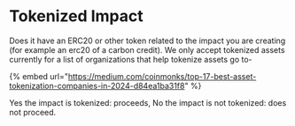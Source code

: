 # Tokenized Impact

Does it have an ERC20 or other token related to the impact you are creating (for example an erc20 of a carbon credit). We only accept tokenized assets currently for a list of organizations that help tokenize assets go to-

{% embed url="https://medium.com/coinmonks/top-17-best-asset-tokenization-companies-in-2024-d84ea1ba31f8" %}

Yes the impact is tokenized: proceeds, No the impact is not tokenized: does not proceed.
